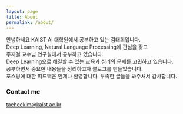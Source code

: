```yaml
---
layout: page
title: About
permalink: /about/
---
```


안녕하세요 KAIST AI 대학원에서 공부하고 있는 김태희입니다.  
Deep Learning, Natural Language Processing에 관심을 갖고  
주재걸 교수님 연구실에서 공부하고 있습니다.  
Deep Learning으로 해결할 수 있는 교육과 심리의 문제를 고민하고 있습니다.  
공부하면서 중요한 내용들을 정리하고자 블로그를 만들었습니다.  
포스팅에 대한 피드백은 언제나 환영합니다. 부족한 글들을 봐주셔서 감사합니다.  

### Contact me

[taeheekim@kaist.ac.kr](mailto:taeheekim@kaist.ac.kr)
